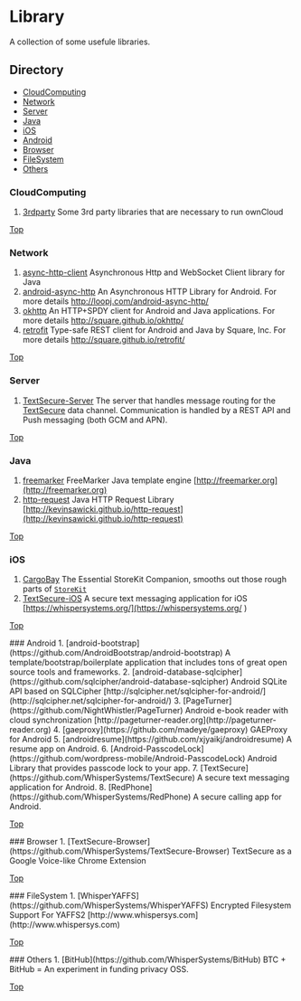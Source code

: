 Library
=======

A collection of some usefule libraries.

<a name="Top"></a>

## Directory
- [CloudComputing](#CloudComputing)  
- [Network](#NetWork)
- [Server](#Server)
- [Java](#Java)
- [iOS](#iOS)
- [Android](#Android)
- [Browser](#Browser)
- [FileSystem](#FileSystem)
- [Others](#Others)

<a name="CloudComputing"></a>
### CloudComputing
1. [3rdparty](https://github.com/ownCloud/3rdparty) Some 3rd party libraries that are necessary to run ownCloud  

[Top](#Top)

<a name="Network"></a>
### Network
1. [async-http-client](https://github.com/AsyncHttpClient/async-http-client) Asynchronous Http and WebSocket Client library for Java 
2. [android-async-http](https://github.com/loopj/android-async-http) An Asynchronous HTTP Library for Android. For more details http://loopj.com/android-async-http/ 
3. [okhttp](https://github.com/square/okhttp) An HTTP+SPDY client for Android and Java applications. For more details  http://square.github.io/okhttp/ 
4. [retrofit](https://github.com/square/retrofit) Type-safe REST client for Android and Java by Square, Inc. For more details http://square.github.io/retrofit/

[Top](#Top)

<a name="Server"></a>
### Server
1. [TextSecure-Server](https://github.com/WhisperSystems/TextSecure-Server) The server that handles message routing for the [TextSecure](https://github.com/whispersystems/TextSecure/) data channel. Communication is handled by a REST API and Push messaging (both GCM and APN).

[Top](#Top)

<a name="Java"></a>
### Java
1. [freemarker](https://github.com/freemarker/freemarker) FreeMarker Java template engine [http://freemarker.org](http://freemarker.org)
2. [http-request](https://github.com/kevinsawicki/http-request) Java HTTP Request Library [http://kevinsawicki.github.io/http-request](http://kevinsawicki.github.io/http-request)

[Top](#Top)

<a name="iOS"></a>
### iOS
1. [CargoBay](https://github.com/mattt/CargoBay) The Essential StoreKit Companion, smooths out those rough parts of [`StoreKit`](http://developer.apple.com/library/ios/#documentation/StoreKit/Reference/StoreKit_Collection/)
2. [TextSecure-iOS](https://github.com/WhisperSystems/TextSecure-iOS) A secure text messaging application for iOS [https://whispersystems.org/](https://whispersystems.org/ )

[Top](#Top)

<a name="Android"/>
### Android
1. [android-bootstrap](https://github.com/AndroidBootstrap/android-bootstrap) A template/bootstrap/boilerplate application that includes tons of great open source tools and frameworks.
2. [android-database-sqlcipher](https://github.com/sqlcipher/android-database-sqlcipher) Android SQLite API based on SQLCipher [http://sqlcipher.net/sqlcipher-for-android/](http://sqlcipher.net/sqlcipher-for-android/)
3. [PageTurner](https://github.com/NightWhistler/PageTurner) Android e-book reader with cloud synchronization [http://pageturner-reader.org](http://pageturner-reader.org)
4. [gaeproxy](https://github.com/madeye/gaeproxy) GAEProxy for Android
5. [androidresume](https://github.com/xjyaikj/androidresume) A resume app on Android.
6. [Android-PasscodeLock](https://github.com/wordpress-mobile/Android-PasscodeLock) Android Library that provides passcode lock to your app.
7. [TextSecure](https://github.com/WhisperSystems/TextSecure) A secure text messaging application for Android.
8. [RedPhone](https://github.com/WhisperSystems/RedPhone) A secure calling app for Android.  

[Top](#Top)

<a name="Browser"/>
### Browser
1. [TextSecure-Browser](https://github.com/WhisperSystems/TextSecure-Browser) TextSecure as a Google Voice-like Chrome Extension

[Top](#Top)

<a name="FileSystem"/>
### FileSystem
1. [WhisperYAFFS](https://github.com/WhisperSystems/WhisperYAFFS) Encrypted Filesystem Support For YAFFS2 [http://www.whispersys.com](http://www.whispersys.com)

[Top](#Top)

<a name="Others"/>
### Others
1. [BitHub](https://github.com/WhisperSystems/BitHub) BTC + BitHub = An experiment in funding privacy OSS.

[Top](#Top)
